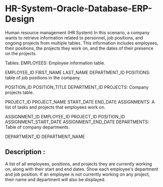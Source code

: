 # HR-System-Oracle-Database-ERP-Design

Human resource management (HR System)
In this scenario, a company wants to retrieve information related
to personnel, job positions, and ongoing projects from multiple tables.
This information includes employees, their positions,
the projects they work on, and the dates of their presence on the projects.

Tables:
EMPLOYEES: Employee information table.

EMPLOYEE_ID
FIRST_NAME
LAST_NAME
DEPARTMENT_ID
POSITIONS: table of job positions in the company.

POSITION_ID
POSITION_TITLE
DEPARTMENT_ID
PROJECTS: Company projects table.

PROJECT_ID
PROJECT_NAME
START_DATE
END_DATE
ASSIGNMENTS: A list of tasks and projects that employees work on.

ASSIGNMENT_ID
EMPLOYEE_ID
PROJECT_ID
POSITION_ID
ASSIGNMENT_START_DATE
ASSIGNMENT_END_DATE
DEPARTMENTS: Table of company departments.

DEPARTMENT_ID
DEPARTMENT_NAME


## Description :

A list of all employees, positions, and projects they are 
currently working on, along with their start and end dates.
Show each employee's department and job position.
If an employee is not currently working on any project,
their name and department will also be displayed.